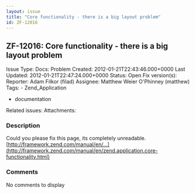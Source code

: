 ```yaml
---
layout: issue
title: "Core functionality - there is a big layout problem"
id: ZF-12016
---
```


ZF-12016: Core functionality - there is a big layout problem
------------------------------------------------------------

 Issue Type: Docs: Problem Created: 2012-01-21T22:43:46.000+0000 Last Updated: 2012-01-21T22:47:24.000+0000 Status: Open Fix version(s): 
 Reporter:  Adam Filkor (filad)  Assignee:  Matthew Weier O'Phinney (matthew)  Tags: - Zend\_Application
- documentation
 
 Related issues: 
 Attachments: 
### Description

Could you please fix this page, its completely unreadable.  
[http://framework.zend.com/manual/en/…](http://framework.zend.com/manual/en/zend.application.core-functionality.html)

 

 

### Comments

No comments to display